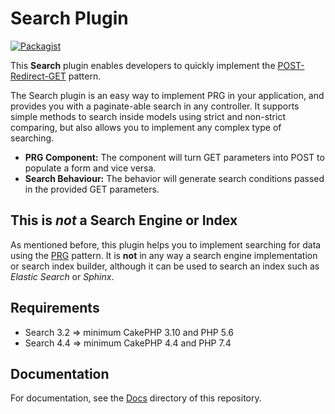 Search Plugin
========================

[![Packagist](https://packagist.org/packages/ed3/search)](https://packagist.org/packages/ed3/search)

This **Search** plugin enables developers to quickly implement the [POST-Redirect-GET](docs/Documentation/Post-Redirect-Get.md) pattern.

The Search plugin is an easy way to implement PRG in your application, and provides you with a paginate-able search in any controller. It supports simple methods to search inside models using strict and non-strict comparing, but also allows you to implement any complex type of searching.

* **PRG Component:** The component will turn GET parameters into POST to populate a form and vice versa.
* **Search Behaviour:** The behavior will generate search conditions passed in the provided GET parameters.

This is *not* a Search Engine or Index
--------------------------------------

As mentioned before, this plugin helps you to implement searching for data using the [PRG](Docs/Documentation/Post-Redirect-Get.md) pattern. It is **not** in any way a search engine implementation or search index builder, although it can be used to search an index such as *Elastic Search* or *Sphinx*.

Requirements
------------

* Search 3.2 => minimum CakePHP 3.10 and PHP 5.6
* Search 4.4 => minimum CakePHP 4.4 and PHP 7.4

Documentation
-------------

For documentation, see the [Docs](docs/Home.md) directory of this repository.
